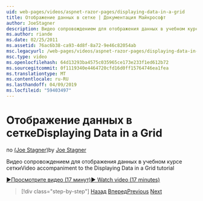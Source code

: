 ```yaml
---
uid: web-pages/videos/aspnet-razor-pages/displaying-data-in-a-grid
title: Отображение данных в сетке | Документация Майкрософт
author: JoeStagner
description: Видео сопровождением для отображения данных в учебном курсе сетки
ms.author: riande
ms.date: 02/25/2011
ms.assetid: 76ac6b38-ca93-4d8f-8a72-9e46c82054ab
msc.legacyurl: /web-pages/videos/aspnet-razor-pages/displaying-data-in-a-grid
msc.type: video
ms.openlocfilehash: 64d13293ba4575c035965ce173e233f1ed612b72
ms.sourcegitcommit: 0f1119340e4464720cfd16d0ff15764746ea1fea
ms.translationtype: MT
ms.contentlocale: ru-RU
ms.lasthandoff: 04/09/2019
ms.locfileid: "59403497"
---
```

# <a name="displaying-data-in-a-grid"></a><span data-ttu-id="2d104-103">Отображение данных в сетке</span><span class="sxs-lookup"><span data-stu-id="2d104-103">Displaying Data in a Grid</span></span>

<span data-ttu-id="2d104-104">по [(Joe Stagner)](https://github.com/JoeStagner)</span><span class="sxs-lookup"><span data-stu-id="2d104-104">by [Joe Stagner](https://github.com/JoeStagner)</span></span>

<span data-ttu-id="2d104-105">Видео сопровождением для отображения данных в учебном курсе сетки</span><span class="sxs-lookup"><span data-stu-id="2d104-105">Video accompaniment to the Displaying Data in a Grid tutorial</span></span>

[<span data-ttu-id="2d104-106">&#9654;Просмотрите видео (17 минут)</span><span class="sxs-lookup"><span data-stu-id="2d104-106">&#9654; Watch video (17 minutes)</span></span>](https://channel9.msdn.com/Blogs/ASP-NET-Site-Videos/displaying-data-in-a-grid)

> [!div class="step-by-step"]
> <span data-ttu-id="2d104-107">[Назад](working-with-data-part-2.md)
> [Вперед](displaying-data-in-a-chart-part-1.md)</span><span class="sxs-lookup"><span data-stu-id="2d104-107">[Previous](working-with-data-part-2.md)
[Next](displaying-data-in-a-chart-part-1.md)</span></span>
